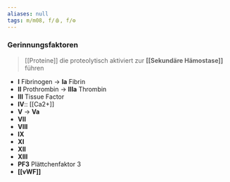 ```yaml
---
aliases: null
tags: m/m08, f/🩸, f/⚙️
---
```

### Gerinnungsfaktoren
> [[Proteine]] die proteolytisch aktiviert zur **[[Sekundäre Hämostase]]** führen
- **I** Fibrinogen → **Ia** Fibrin
- **II** Prothrombin → **IIIa** Thrombin
- **III** Tissue Factor
- **IV**:: [[Ca2+]]
- **V** → **Va**
- **VII**
- **VIII**
- **IX**
- **XI**
- **XII**
- **XIII**
- **PF3** Plättchenfaktor 3
- **[[vWF]]**